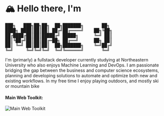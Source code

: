 <h1>🏔️ Hello there, I'm</h1>
<!-- Source: https://patorjk.com/software/taag/#p=display&f=ANSI%20Shadow&t=Mike%20%3A) -->
<pre>
███╗   ███╗██╗██╗  ██╗███████╗       ██╗ 
████╗ ████║██║██║ ██╔╝██╔════╝    ██╗╚██╗
██╔████╔██║██║█████╔╝ █████╗      ╚═╝ ██║
██║╚██╔╝██║██║██╔═██╗ ██╔══╝      ██╗ ██║
██║ ╚═╝ ██║██║██║  ██╗███████╗    ╚═╝██╔╝
╚═╝     ╚═╝╚═╝╚═╝  ╚═╝╚══════╝       ╚═╝ 
</pre>
<p>I'm (primarly) a fullstack developer currently studying at Northeastern University who also enjoys Machine Learning and DevOps. I am passionate bridging the gap between the business and computer science ecosystems, planning and developing solutions to automate and optimize both new and existing workflows. In my free time I enjoy playing outdoors, and mostly ski or mountain bike </p>

<h4>Main Web Toolkit:</h4>
<img src="https://skillicons.dev/icons?i=ts,nextjs,astro,svelte,tailwind,supabase,firebase"
     alt="Main Web Toolkit" />

<!-- TODO: https://github.com/ryo-ma/github-profile-trophy -->
